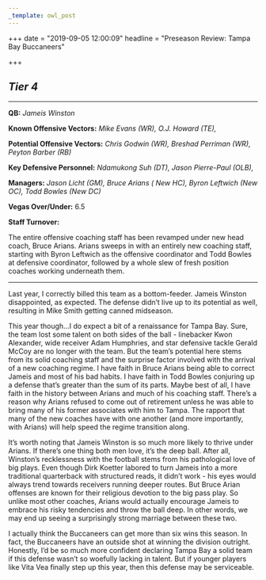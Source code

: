 ```yaml
---
_template: owl_post
---
```



+++
date = "2019-09-05 12:00:09"
headline = "Preseason Review: Tampa Bay Buccaneers"

+++
## **_Tier 4_**

***

**QB:** _Jameis Winston_

**Known Offensive Vectors:** _Mike Evans (WR), O.J. Howard (TE),_

**Potential Offensive Vectors:** _Chris Godwin (WR), Breshad Perriman (WR), Peyton Barber (RB)_

**Key Defensive Personnel:** _Ndamukong Suh (DT), Jason Pierre-Paul (OLB),_

**Managers:** _Jason Licht (GM), Bruce Arians ( New HC), Byron Leftwich (New OC), Todd Bowles (New DC)_

**Vegas Over/Under:** 6.5

**Staff Turnover:**

The entire offensive coaching staff has been revamped under new head coach, Bruce Arians. Arians sweeps in with an entirely new coaching staff, starting with Byron Leftwich as the offensive coordinator and Todd Bowles at defensive coordinator, followed by a whole slew of fresh position coaches working underneath them.

***

Last year, I correctly billed this team as a bottom-feeder. Jameis Winston disappointed, as expected. The defense didn’t live up to its potential as well, resulting in Mike Smith getting canned midseason.

This year though...I do expect a bit of a renaissance for Tampa Bay. Sure, the team lost some talent on both sides of the ball - linebacker Kwon Alexander, wide receiver Adam Humphries, and star defensive tackle Gerald McCoy are no longer with the team. But the team’s potential here stems from its solid coaching staff and the surprise factor involved with the arrival of a new coaching regime. I have faith in Bruce Arians being able to correct Jameis and most of his bad habits. I have faith in Todd Bowles conjuring up a defense that’s greater than the sum of its parts. Maybe best of all, I have faith in the history between Arians and much of his coaching staff. There’s a reason why Arians refused to come out of retirement unless he was able to bring many of his former associates with him to Tampa. The rapport that many of the new coaches have with one another (and more importantly, with Arians) will help speed the regime transition along.

It’s worth noting that Jameis Winston is so much more likely to thrive under Arians. If there’s one thing both men love, it’s the deep ball. After all, Winston’s recklessness with the football stems from his pathological love of big plays. Even though Dirk Koetter labored to turn Jameis into a more traditional quarterback with structured reads, it didn’t work - his eyes would always trend towards receivers running deeper routes. But Bruce Arian offenses are known for their religious devotion to the big pass play. So unlike most other coaches, Arians would actually encourage Jameis to embrace his risky tendencies and throw the ball deep. In other words, we may end up seeing a surprisingly strong marriage between these two.

I actually think the Buccaneers can get more than six wins this season. In fact, the Buccaneers have an outside shot at winning the division outright. Honestly, I’d be so much more confident declaring Tampa Bay a solid team if this defense wasn’t so woefully lacking in talent. But if younger players like Vita Vea finally step up this year, then this defense may be serviceable.
